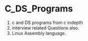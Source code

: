 # C_DS_Programs
1. c and DS programs from c indepth 
2. interview related Questions also.
3. Linux Assembly language.  
